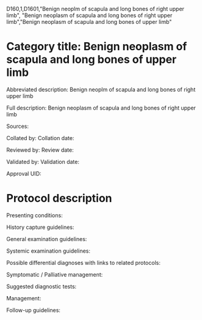 D160,1,D1601,"Benign neoplm of scapula and long bones of right upper limb", "Benign neoplasm of scapula and long bones of right upper limb","Benign neoplasm of scapula and long bones of upper limb"
# Category title: Benign neoplasm of scapula and long bones of upper limb

Abbreviated description: Benign neoplm of scapula and long bones of right upper limb

Full description: Benign neoplasm of scapula and long bones of right upper limb

Sources:

Collated by:
Collation date:

Reviewed by:
Review date:

Validated by:
Validation date:

Approval UID:

# Protocol description

Presenting conditions:

History capture guidelines:

General examination guidelines:

Systemic examination guidelines:

Possible differential diagnoses with links to related protocols:

Symptomatic / Palliative management:

Suggested diagnostic tests:

Management:

Follow-up guidelines:
